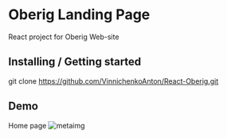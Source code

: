 # Oberig Landing Page

React project for Oberig Web-site

## Installing / Getting started

git clone https://github.com/VinnichenkoAnton/React-Oberig.git

## Demo

Home page
![metaimg](https://user-images.githubusercontent.com/70747904/208101645-dbb2d441-9bdb-4ce9-9762-ebbaa193d90b.jpg)
